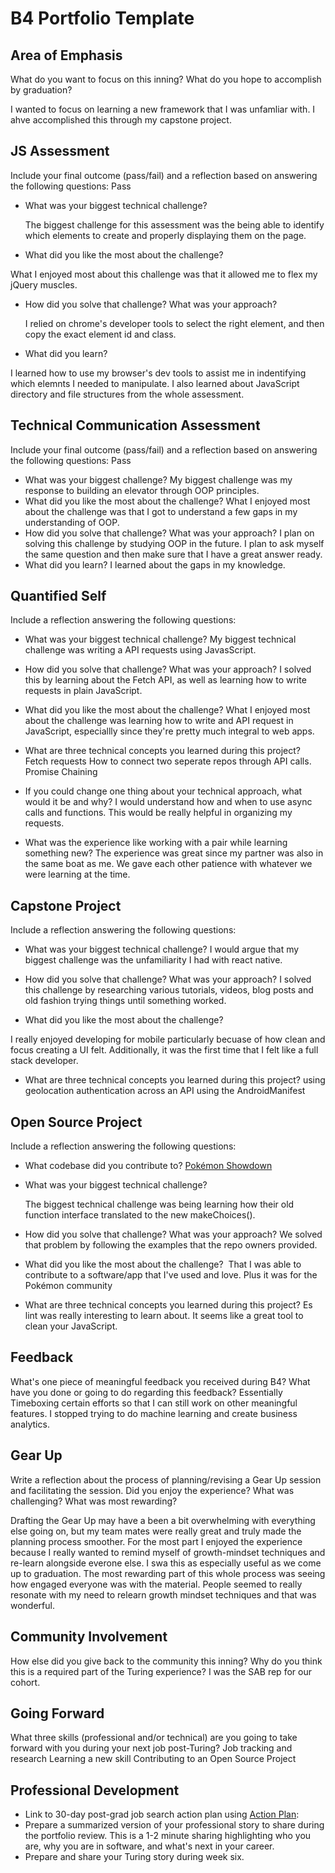 # B4 Portfolio Template

## Area of Emphasis

What do you want to focus on this inning? What do you hope to accomplish by graduation?

I wanted to focus on learning a new framework that I was unfamliar with. I ahve accomplished this through my capstone project. 

## JS Assessment

Include your final outcome (pass/fail) and a reflection based on answering the following questions:
Pass

* What was your biggest technical challenge?
  
  The biggest challenge for this assessment was the being able to identify which elements to create and properly displaying them on the page. 
  
* What did you like the most about the challenge?

What I enjoyed most about this challenge was that it allowed me to flex my jQuery muscles. 

* How did you solve that challenge? What was your approach?

  I relied on chrome's developer tools to select the right element, and then copy the exact element id and class. 
  
* What did you learn?

 I learned how to use my browser's dev tools to assist me in indentifying which elemnts I needed to manipulate. I also learned about JavaScript directory and file structures from the whole assessment. 


## Technical Communication Assessment

Include your final outcome (pass/fail) and a reflection based on answering the following questions:
Pass

* What was your biggest challenge?
  My biggest challenge was my response to building an elevator through OOP principles. 
* What did you like the most about the challenge?
  What I enjoyed most about the challenge was that I got to understand a few gaps in my understanding of OOP. 
* How did you solve that challenge? What was your approach?
  I plan on solving this challenge by studying OOP in the future. I plan to ask myself the same question and then make sure that I have a great answer ready. 
* What did you learn?
  I learned about the gaps in my knowledge. 

## Quantified Self

Include a reflection answering the following questions:

* What was your biggest technical challenge?
  My biggest technical challenge was writing a API requests using JavasScript. 

* How did you solve that challenge? What was your approach?
  I solved this by learning about the Fetch API, as well as learning how to write requests in plain JavaScript. 

* What did you like the most about the challenge?
  What I enjoyed most about the challenge was learning how to write and API request in JavaScript, especiallly since they're pretty much integral to web apps. 

* What are three technical concepts you learned during this project?
  Fetch requests
  How to connect two seperate repos through API calls.
  Promise Chaining

* If you could change one thing about your technical approach, what would it be and why?
  I would understand how and when to use async calls and functions. This would be really helpful in organizing my requests. 

* What was the experience like working with a pair while learning something new?
  The experience was great since my partner was also in the same boat as me. We gave each other patience with whatever we were learning at the time. 

## Capstone Project

Include a reflection answering the following questions:

* What was your biggest technical challenge?
  I would argue that my biggest challenge was the unfamiliarity I had with react native. 

* How did you solve that challenge? What was your approach?
  I solved this challenge by researching various tutorials, videos, blog posts and old fashion trying things until something worked. 

* What did you like the most about the challenge?

I really enjoyed developing for mobile particularly becuase of how clean and focus creating a UI felt. Additionally, it was the first time that I felt like a full stack developer. 

* What are three technical concepts you learned during this project?
  using geolocation
  authentication across an API
  using the AndroidManifest

## Open Source Project

Include a reflection answering the following questions:

* What codebase did you contribute to?
[Pokémon Showdown](https://github.com/Zarel/Pokemon-Showdown)

* What was your biggest technical challenge?

  The biggest technical challenge was being learning how their old function interface translated to the new makeChoices().   

* How did you solve that challenge? What was your approach?
  We solved that problem by following the examples that the repo owners provided. 

* What did you like the most about the challenge?
  That I was able to contribute to a software/app that I've used and love. Plus it was for the Pokémon community

* What are three technical concepts you learned during this project?
  Es lint was really interesting to learn about. It seems like a great tool to clean your JavaScript.

## Feedback

What's one piece of meaningful feedback you received during B4? What have you done or going to do regarding this feedback?
Essentially Timeboxing certain efforts so that I can still work on other meaningful features. I stopped trying to do machine learning and create business analytics. 

## Gear Up

Write a reflection about the process of planning/revising a Gear Up session and facilitating the session. Did you enjoy the experience? What was challenging? What was most rewarding?

Drafting the Gear Up may have a been a bit overwhelming with everything else going on, but my team mates were really great and truly made the planning process smoother. For the most part I enjoyed the experience because I really wanted to remind myself of growth-mindset techniques and re-learn alongside everone else. I swa this as especially useful as we come up to graduation. The most rewarding part of this whole process was seeing how engaged everyone was with the material. People seemed to really resonate with my need to relearn growth mindset techniques and that was wonderful. 

## Community Involvement

How else did you give back to the community this inning? Why do you think this is a required part of the Turing experience?
I was the SAB rep for our cohort.

## Going Forward

What three skills (professional and/or technical) are you going to take forward with you during your next job post-Turing?
Job tracking and research
Learning a new skill
Contributing to an Open Source Project

## Professional Development

* Link to 30-day post-grad job search action plan using [Action Plan](https://github.com/rickyamparo/career-development-curriculum/blob/387f1fe2e372e30b62e91c3c247f57a06f5b0e97/module_four/post_grad_plan.md):
* Prepare a summarized version of your professional story to share during the portfolio review. This is a 1-2 minute sharing highlighting who you are, why you are in software, and what's next in your career.
* Prepare and share your Turing story during week six.
